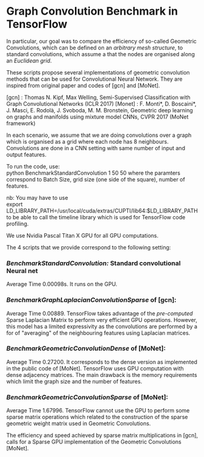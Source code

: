 # Graph Convolution Benchmark in TensorFlow

In particular, our goal was to compare the efficiency of so-called Geometric Convolutions, 
which can be defined on an *arbitrary mesh structure*, to standard convolutions, which assume a that the nodes are organised along an 
*Euclidean grid*.

These scripts propose several implementations of geometric convolution methods that can be used for Convolutional Neural Network. 
They are inspired from original paper and codes of [gcn] and [MoNet].   


[gcn] : Thomas N. Kipf, Max Welling, Semi-Supervised Classification with Graph Convolutional Networks (ICLR 2017)
[Monet] : F. Monti*, D. Boscaini*, J. Masci, E. Rodolà, J. Svoboda, M. M. Bronstein, Geometric deep learning on graphs and manifolds using mixture model CNNs, CVPR 2017 (MoNet framework)

In each scenario, we assume that we are doing convolutions over a graph which is organised as a grid where each node has 8 neighbours. 
Convolutions are done in a CNN setting with same number of input and output features.

To run the code, use:   
python BenchmarkStandardConvolution 1 50 50
where the paramters correspond to Batch Size, grid size (one side of the square), number of features.

nb: You may have to use   
export LD_LIBRARY_PATH=/usr/local/cuda/extras/CUPTI/lib64:$LD_LIBRARY_PATH   
to be able to call the timeline library which is used for TensorFlow code profiling.   

We use Nvidia Pascal Titan X GPU for all GPU computations.

The 4 scripts that we provide correspond to the following setting:   
### *BenchmarkStandardConvolution:* Standard convolutional Neural net
Average Time 0.00098s. It runs on the GPU.

### *BenchmarkGraphLaplacianConvolutionSparse* of [gcn]:   
Average Time 0.00889. TensorFlow takes advantage of the *pre-computed* Sparse Laplacian Matrix to perform very efficient GPU operations. However, this model has a limited expressivity as the convolutions are performed by a for of "averaging" of the neighbouring features using Laplacian matrices.

### *BenchmarkGeometricConvolutionDense* of [MoNet]:   
Average Time 0.27200. It corresponds to the dense version as implemented in the public code of [MoNet]. 
TensorFlow uses GPU computation with dense adjacency matrices. The main drawback is the memory requirements which limit the graph size and the number of features.

### *BenchmarkGeometricConvolutionSparse* of [MoNet]:   
Average Time 1.67996. TensorFlow cannot use the GPU to perform some sparse matrix operations which related to the construction of the sparse geometric weight matrix used
in Geometric Convolutions.

The efficiency and speed achieved by sparse matrix multiplications in [gcn], calls for a Sparse GPU implementation of the Geometric Convolutions [MoNet].


